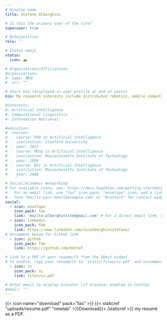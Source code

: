 ```yaml
---
# Display name
title: Stefano Alberghini

# Is this the primary user of the site?
superuser: true

# Role/position
role: ''

# Status emoji
status:
  icon: 🏔

# Organizations/Affiliations
#organizations:
#- name: 腾讯
#  url: ""

# Short bio (displayed in user profile at end of posts)
bio: My research interests include distributed robotics, mobile computing and programmable matter.

#interests:
#- Artificial Intelligence
#- Computational Linguistics
#- Information Retrieval

#education:
#  courses:
#  - course: PhD in Artificial Intelligence
#    institution: Stanford University
#    year: 2012
#  - course: MEng in Artificial Intelligence
#    institution: Massachusetts Institute of Technology
#    year: 2009
#  - course: BSc in Artificial Intelligence
#    institution: Massachusetts Institute of Technology
#    year: 2008

# Social/Academic Networking
# For available icons, see: https://docs.hugoblox.com/getting-started/page-builder/#icons
#   For an email link, use "fas" icon pack, "envelope" icon, and a link in the
#   form "mailto:your-email@example.com" or "#contact" for contact widget.
social:
  - icon: envelope
    icon_pack: fas
    link: 'mailto:alberghiniste@gmail.com' # For a direct email link, use "mailto:test@example.org".
  - icon: linkedin
    icon_pack: fab
    link: https://www.linkedin.com/in/alberghinistefano/
# Uncomment below for Github link
  - icon: github
    icon_pack: fab
    link: https://github.com/hdstef

# Link to a PDF of your resume/CV from the About widget.
# To enable, copy your resume/CV to `static/files/cv.pdf` and uncomment the lines below.
  - icon: cv
    icon_pack: ai
    link: files/cv.pdf

# Enter email to display Gravatar (if Gravatar enabled in Config)
#email: ""
---
```




{{< icon name="download" pack="fas" >}} {{< staticref "uploads/resume.pdf" "newtab" >}}Download{{< /staticref >}} my resumé as a PDF.
